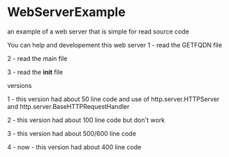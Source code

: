 # WebServerExample
an example of a web server that is simple for read source code

You can help and developement this web server
1 - read the GETFQDN file

2 - read the main file

3 - read the __init__ file

versions 

1 - this version had about 50 line code and use of http.server.HTTPServer and http.server.BaseHTTPRequestHandler 

2 - this version had about 100 line code but don't work

3 - this version had about 500/600 line code

4 - now - this version had about 400 line code
